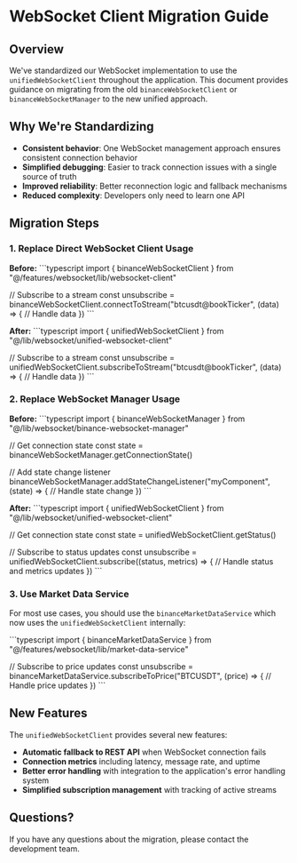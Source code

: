 # WebSocket Client Migration Guide

## Overview

We've standardized our WebSocket implementation to use the `unifiedWebSocketClient` throughout the application. This document provides guidance on migrating from the old `binanceWebSocketClient` or `binanceWebSocketManager` to the new unified approach.

## Why We're Standardizing

- **Consistent behavior**: One WebSocket management approach ensures consistent connection behavior
- **Simplified debugging**: Easier to track connection issues with a single source of truth
- **Improved reliability**: Better reconnection logic and fallback mechanisms
- **Reduced complexity**: Developers only need to learn one API

## Migration Steps

### 1. Replace Direct WebSocket Client Usage

**Before:**
\`\`\`typescript
import { binanceWebSocketClient } from "@/features/websocket/lib/websocket-client"

// Subscribe to a stream
const unsubscribe = binanceWebSocketClient.connectToStream("btcusdt@bookTicker", (data) => {
  // Handle data
})
\`\`\`

**After:**
\`\`\`typescript
import { unifiedWebSocketClient } from "@/lib/websocket/unified-websocket-client"

// Subscribe to a stream
const unsubscribe = unifiedWebSocketClient.subscribeToStream("btcusdt@bookTicker", (data) => {
  // Handle data
})
\`\`\`

### 2. Replace WebSocket Manager Usage

**Before:**
\`\`\`typescript
import { binanceWebSocketManager } from "@/lib/websocket/binance-websocket-manager"

// Get connection state
const state = binanceWebSocketManager.getConnectionState()

// Add state change listener
binanceWebSocketManager.addStateChangeListener("myComponent", (state) => {
  // Handle state change
})
\`\`\`

**After:**
\`\`\`typescript
import { unifiedWebSocketClient } from "@/lib/websocket/unified-websocket-client"

// Get connection state
const state = unifiedWebSocketClient.getStatus()

// Subscribe to status updates
const unsubscribe = unifiedWebSocketClient.subscribe((status, metrics) => {
  // Handle status and metrics updates
})
\`\`\`

### 3. Use Market Data Service

For most use cases, you should use the `binanceMarketDataService` which now uses the `unifiedWebSocketClient` internally:

\`\`\`typescript
import { binanceMarketDataService } from "@/features/websocket/lib/market-data-service"

// Subscribe to price updates
const unsubscribe = binanceMarketDataService.subscribeToPrice("BTCUSDT", (price) => {
  // Handle price updates
})
\`\`\`

## New Features

The `unifiedWebSocketClient` provides several new features:

- **Automatic fallback to REST API** when WebSocket connection fails
- **Connection metrics** including latency, message rate, and uptime
- **Better error handling** with integration to the application's error handling system
- **Simplified subscription management** with tracking of active streams

## Questions?

If you have any questions about the migration, please contact the development team.
